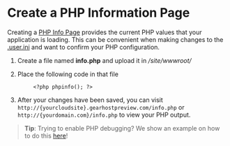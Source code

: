 # Create a PHP Information Page

Creating a [PHP Info Page](http://php.net/manual/en/function.phpinfo.php) provides the current PHP values that your application is loading. This can be convenient when making changes to the [.user.ini](https://www.gearhost.com/documentation/how-to-configure-user-ini) and want to confirm your PHP configuration.


1. Create a file named **info.php** and upload it in */site/wwwroot/*

1. Place the following code in that file

			<?php phpinfo(); ?>
	
1. After your changes have been saved, you can visit `http://{yourcloudsite}.gearhostpreview.com/info.php` or `http://{yourdomain.com}/info.php` to view your PHP output.
	
> **Tip**: Trying to enable PHP debugging? We show an example on how to do this [here](https://www.gearhost.com/documentation/troubleshooting-wordpress#user-content-enable-php-error-debugging)!